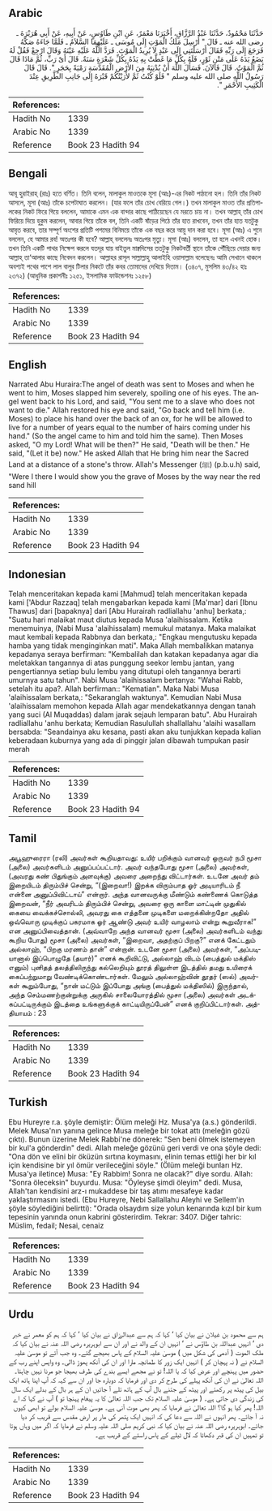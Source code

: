 ## Arabic


<div dir="rtl" lang="ar" style={{fontSize:'larger',backgroundColor:'#f8f9fa',padding:20}}>
حَدَّثَنَا مَحْمُودٌ، حَدَّثَنَا عَبْدُ الرَّزَّاقِ، أَخْبَرَنَا مَعْمَرٌ، عَنِ ابْنِ طَاوُسٍ، عَنْ أَبِيهِ، عَنْ أَبِي هُرَيْرَةَ ـ رضى الله عنه ـ قَالَ ‏"‏ أُرْسِلَ مَلَكُ الْمَوْتِ إِلَى مُوسَى ـ عَلَيْهِمَا السَّلاَمُ ـ فَلَمَّا جَاءَهُ صَكَّهُ فَرَجَعَ إِلَى رَبِّهِ فَقَالَ أَرْسَلْتَنِي إِلَى عَبْدٍ لاَ يُرِيدُ الْمَوْتَ‏.‏ فَرَدَّ اللَّهُ عَلَيْهِ عَيْنَهُ وَقَالَ ارْجِعْ فَقُلْ لَهُ يَضَعُ يَدَهُ عَلَى مَتْنِ ثَوْرٍ، فَلَهُ بِكُلِّ مَا غَطَّتْ بِهِ يَدُهُ بِكُلِّ شَعْرَةٍ سَنَةٌ‏.‏ قَالَ أَىْ رَبِّ، ثُمَّ مَاذَا قَالَ ثُمَّ الْمَوْتُ‏.‏ قَالَ فَالآنَ‏.‏ فَسَأَلَ اللَّهَ أَنْ يُدْنِيَهُ مِنَ الأَرْضِ الْمُقَدَّسَةِ رَمْيَةً بِحَجَرٍ ‏"‏‏.‏ قَالَ قَالَ رَسُولُ اللَّهِ صلى الله عليه وسلم ‏"‏ فَلَوْ كُنْتُ ثَمَّ لأَرَيْتُكُمْ قَبْرَهُ إِلَى جَانِبِ الطَّرِيقِ عِنْدَ الْكَثِيبِ الأَحْمَرِ ‏"‏‏.‏
</div>
<div style={{backgroundColor:'#f8f9fa',padding:20, marginBottom: 10}}><table> <thead> <tr> <th>References:</th> <th></th> </tr> </thead> <tbody><tr><td>Hadith No</td><td>1339</td></tr><tr><td>Arabic No</td><td>1339</td></tr><tr><td>Reference</td><td>Book 23 Hadith 94</td></tr></tbody></table></div>

## Bengali


<div dir="ltr" lang="bn" style={{fontSize:'larger',backgroundColor:'#f8f9fa',padding:20}}>
আবূ হুরাইরাহ্ (রাঃ) হতে বর্ণিত। তিনি বলেন, মালাকুল মাওতকে মূসা (আঃ)-এর নিকট পাঠানো হল। তিনি তাঁর নিকট আসলে, মূসা (আঃ) তাঁকে চপেটাঘাত করলেন। (যার ফলে তাঁর চোখ বেরিয়ে গেল।) তখন মালাকুল মাওত তাঁর প্রতিপালকের নিকট ফিরে গিয়ে বললেন, আমাকে এমন এক বান্দার কাছে পাঠিয়েছেন যে মরতে চায় না। তখন আল্লাহ্ তাঁর চোখ ফিরিয়ে দিয়ে হুকুম করলেন, আবার গিয়ে তাঁকে বল, তিনি একটি ষাঁড়ের পিঠে তাঁর হাত রাখবেন, তখন তাঁর হাত যতটুকু আবৃত করবে, তার সম্পূর্ণ অংশের প্রতিটি পশমের বিনিময়ে তাঁকে এক বছর করে আয়ু দান করা হবে। মূসা (আঃ) এ শুনে বললেন, হে আমার রব! অতঃপর কী হবে? আল্লাহ্ বললেনঃ অতঃপর মৃত্যু। মূসা (আঃ) বললেন, তা হলে এখনই হোক। তখন তিনি একটি পাথর নিক্ষেপ করলে যতদূর যায় বাইতুল মাক্বদিসের ততটুকু নিকটবর্তী স্থানে তাঁকে পৌঁছিয়ে দেয়ার জন্য আল্লাহ্ তা‘আলার কাছে নিবেদন করলেন। আল্লাহর রাসূল সাল্লাল্লাহু আলাইহি ওয়াসাল্লাম বলেছেনঃ আমি সেখানে থাকলে অবশ্যই পথের পাশে লাল বালুর টিলার নিকটে তাঁর কবর তোমাদের দেখিয়ে দিতাম। (৩৪০৭, মুসলিম ৪৩/৪২ হাঃ ২৩৭২) (আধুনিক প্রকাশনীঃ ১২৫১, ইসলামিক ফাউন্ডেশনঃ ১২৫৮)
</div>
<div style={{backgroundColor:'#f8f9fa',padding:20, marginBottom: 10}}><table> <thead> <tr> <th>References:</th> <th></th> </tr> </thead> <tbody><tr><td>Hadith No</td><td>1339</td></tr><tr><td>Arabic No</td><td>1339</td></tr><tr><td>Reference</td><td>Book 23 Hadith 94</td></tr></tbody></table></div>

## English


<div dir="ltr" lang="en" style={{fontSize:'larger',backgroundColor:'#f8f9fa',padding:20}}>
Narrated Abu Huraira:The angel of death was sent to Moses and when he went to him, Moses slapped him severely, spoiling one of his eyes. The angel went back to his Lord, and said, "You sent me to a slave who does not want to die." Allah restored his eye and said, "Go back and tell him (i.e. Moses) to place his hand over the back of an ox, for he will be allowed to live for a number of years equal to the number of hairs coming under his hand." (So the angel came to him and told him the same). Then Moses asked, "O my Lord! What will be then?" He said, "Death will be then." He said, "(Let it be) now." He asked Allah that He bring him near the Sacred Land at a distance of a stone's throw. Allah's Messenger (ﷺ) (p.b.u.h) said, "Were I there I would show you the grave of Moses by the way near the red sand hill
</div>
<div style={{backgroundColor:'#f8f9fa',padding:20, marginBottom: 10}}><table> <thead> <tr> <th>References:</th> <th></th> </tr> </thead> <tbody><tr><td>Hadith No</td><td>1339</td></tr><tr><td>Arabic No</td><td>1339</td></tr><tr><td>Reference</td><td>Book 23 Hadith 94</td></tr></tbody></table></div>

## Indonesian


<div dir="ltr" lang="id" style={{fontSize:'larger',backgroundColor:'#f8f9fa',padding:20}}>
Telah menceritakan kepada kami [Mahmud] telah menceritakan kepada kami ['Abdur Razzaq] telah mengabarkan kepada kami [Ma'mar] dari [Ibnu Thawus] dari [bapaknya] dari [Abu Hurairah radliallahu 'anhu] berkata,: "Suatu hari malaikat maut diutus kepada Musa 'alaihissalam. Ketika menemuinya, (Nabi Musa 'alaihissalam) memukul matanya. Maka malaikat maut kembali kepada Rabbnya dan berkata,: "Engkau mengutusku kepada hamba yang tidak menginginkan mati". Maka Allah membalikkan matanya kepadanya seraya berfirman: "Kembalilah dan katakan kepadanya agar dia meletakkan tangannya di atas punggung seekor lembu jantan, yang pengertiannya setiap bulu lembu yang ditutupi oleh tangannya berarti umurnya satu tahun". Nabi Musa 'alaihissalam bertanya: "Wahai Rabb, setelah itu apa?. Allah berfirman:: "Kematian". Maka Nabi Musa 'alaihissalam berkata,: "Sekaranglah waktunya". Kemudian Nabi Musa 'alaihissalam memohon kepada Allah agar mendekatkannya dengan tanah yang suci (Al Muqaddas) dalam jarak sejauh lemparan batu". Abu Hurairah radliallahu 'anhu berkata; Kemudian Rasulullah shallallahu 'alaihi wasallam bersabda: "Seandainya aku kesana, pasti akan aku tunjukkan kepada kalian keberadaan kuburnya yang ada di pinggir jalan dibawah tumpukan pasir merah
</div>
<div style={{backgroundColor:'#f8f9fa',padding:20, marginBottom: 10}}><table> <thead> <tr> <th>References:</th> <th></th> </tr> </thead> <tbody><tr><td>Hadith No</td><td>1339</td></tr><tr><td>Arabic No</td><td>1339</td></tr><tr><td>Reference</td><td>Book 23 Hadith 94</td></tr></tbody></table></div>

## Tamil


<div dir="ltr" lang="ta" style={{fontSize:'larger',backgroundColor:'#f8f9fa',padding:20}}>
அபூஹுரைரா (ரலி) அவர்கள் கூறியதாவது: உயிர் பறிக்கும் வானவர் ஒருவர் நபி மூசா (அலை) அவர்களிடம் அனுப்பப்பட்டார். அவர் வந்தபோது மூசா (அலை) அவர்கள், (அவரது கண் பிதுங்கும் அளவுக்கு) அவரை அறைந்து விட்டார்கள். உடனே அவர் தம் இறையிடம் திரும்பிச் சென்று, “(இறைவா!) இறக்க விரும்பாத ஓர் அடியாரிடம் நீ என்னை அனுப்பிவிட்டாய்” என்றார். அந்த வானவருக்கு மீண்டும் கண்ணைக் கொடுத்த இறைவன், “நீர் அவரிடம் திரும்பிச் சென்று, அவரை ஒரு காளை மாட்டின் முதுகில் கையை வைக்கச்சொல்லி, அவரது கை எத்தனை முடிகளை மறைக்கின்றதோ அதில் ஒவ்வொரு முடிக்குப் பகரமாக ஓர் ஆண்டு அவர் உயிர் வாழலாம் என்று கூறுவீராக!” என அனுப்பிவைத்தான். (அவ்வாறே அந்த வானவர் மூசா (அலை) அவர்களிடம் வந்து கூறிய போது) மூசா (அலை) அவர்கள், “இறைவா, அதற்குப் பிறகு?” எனக் கேட்டதும் அல்லாஹ், “பிறகு மரணம் தான்” என்றான். உடனே மூசா (அலை) அவர்கள், “அப்படியானால் இப்பொழுதே (தயார்)” எனக் கூறிவிட்டு, அல்லாஹ் விடம் (பைத்துல் மக்திஸ் எனும்) புனிதத் தலத்திலிருந்து கல்லெறியும் தூரத் திலுள்ள இடத்தில் தமது உயிரைக் கைப்பற்றுமாறு வேண்டிக்கொண்டார்கள். மேலும் அல்லாஹ்வின் தூதர் (ஸல்) அவர்கள் கூறும்போது, “நான் மட்டும் இப்போது அங்கு (பைத்துல் மக்திஸில்) இருந்தால், அந்த செம்மணற்குன்றுக்கு அருகில் சாலையோரத்தில் மூசா (அலை) அவர்கள் அடக்கப்பட்டிருக்கும் இடத்தை உங்களுக்குக் காட்டியிருப்பேன்” எனக் குறிப்பிட்டார்கள். அத்தியாயம் : 23
</div>
<div style={{backgroundColor:'#f8f9fa',padding:20, marginBottom: 10}}><table> <thead> <tr> <th>References:</th> <th></th> </tr> </thead> <tbody><tr><td>Hadith No</td><td>1339</td></tr><tr><td>Arabic No</td><td>1339</td></tr><tr><td>Reference</td><td>Book 23 Hadith 94</td></tr></tbody></table></div>

## Turkish


<div dir="ltr" lang="tr" style={{fontSize:'larger',backgroundColor:'#f8f9fa',padding:20}}>
Ebu Hureyre r.a. şöyle demiştir: Ölüm meleği Hz. Musa'ya (a.s.) gönderildi. Melek Musa'nın yanına gelince Musa meleğe bir tokat attı (meleğin gözü çıktı). Bunun üzerine Melek Rabbi'ne dönerek: "Sen beni ölmek istemeyen bir kul'a gönderdin" dedi. Allah meleğe gözünü geri verdi ve ona şöyle dedi: "Ona dön ve elini bir öküzün sırtına koymasını, elinin temas ettiği her bir kıl için kendisine bir yıl ömür verileceğini söyle." (Ölüm meleği bunları Hz. Musa'ya iletince) Musa: "Ey Rabbim! Sonra ne olacak?" diye sordu. Allah: "Sonra öleceksin" buyurdu. Musa: "Öyleyse şimdi öleyim" dedi. Musa, Allah'tan kendisini arz-ı mukaddese bir taş atımı mesafeye kadar yaklaştırmasını istedi. (Ebu Hureyre, Nebi Sallallahu Aleyhi ve Sellem'in şöyle söylediğini belirtti): "Orada olsaydım size yolun kenarında kızıl bir kum tepesinin yanında onun kabrini gösterirdim. Tekrar: 3407. Diğer tahric: Müslim, fedail; Nesai, cenaiz
</div>
<div style={{backgroundColor:'#f8f9fa',padding:20, marginBottom: 10}}><table> <thead> <tr> <th>References:</th> <th></th> </tr> </thead> <tbody><tr><td>Hadith No</td><td>1339</td></tr><tr><td>Arabic No</td><td>1339</td></tr><tr><td>Reference</td><td>Book 23 Hadith 94</td></tr></tbody></table></div>

## Urdu


<div dir="rtl" lang="ur" style={{fontSize:'larger',backgroundColor:'#f8f9fa',padding:20}}>
ہم سے محمود بن غیلان نے بیان کیا ‘ کہا کہ ہم سے عبدالرزاق نے بیان کیا ‘ کہا کہ ہم کو معمر نے خبر دی ‘ انہیں عبداللہ بن طاؤس نے ‘ انہیں ان کے والد نے اور ان سے ابوہریرہ رضی اللہ عنہ نے بیان کیا کہ ملک الموت ( آدمی کی شکل میں ) موسیٰ علیہ السلام کے پاس بھیجے گئے۔ وہ جب آئے تو موسیٰ علیہ السلام نے ( نہ پہچان کر ) انہیں ایک زور کا طمانچہ مارا اور ان کی آنکھ پھوڑ ڈالی۔ وہ واپس اپنے رب کے حضور میں پہنچے اور عرض کیا کہ یا اللہ! تو نے مجھے ایسے بندے کی طرف بھیجا جو مرنا نہیں چاہتا۔ اللہ تعالیٰ نے ان کی آنکھ پہلے کی طرح کر دی اور فرمایا کہ دوبارہ جا اور ان سے کہہ کہ آپ اپنا ہاتھ ایک بیل کی پیٹھ پر رکھئے اور پیٹھ کے جتنے بال آپ کے ہاتھ تلے آ جائیں ان کے ہر بال کے بدلے ایک سال کی زندگی دی جاتی ہے۔ ( موسیٰ علیہ السلام تک جب اللہ تعالیٰ کا یہ پیغام پہنچا تو ) آپ نے کہا کہ اے اللہ! پھر کیا ہو گا؟ اللہ تعالیٰ نے فرمایا کہ پھر بھی موت آنی ہے۔ موسیٰ علیہ السلام بولے تو ابھی کیوں نہ آ جائے۔ پھر انہوں نے اللہ سے دعا کی کہ انہیں ایک پتھر کی مار پر ارض مقدس سے قریب کر دیا جائے۔ ابوہریرہ رضی اللہ عنہ نے بیان کیا کہ نبی کریم صلی اللہ علیہ وسلم نے فرمایا کہ اگر میں وہاں ہوتا تو تمہیں ان کی قبر دکھاتا کہ لال ٹیلے کے پاس راستے کے قریب ہے۔
</div>
<div style={{backgroundColor:'#f8f9fa',padding:20, marginBottom: 10}}><table> <thead> <tr> <th>References:</th> <th></th> </tr> </thead> <tbody><tr><td>Hadith No</td><td>1339</td></tr><tr><td>Arabic No</td><td>1339</td></tr><tr><td>Reference</td><td>Book 23 Hadith 94</td></tr></tbody></table></div>